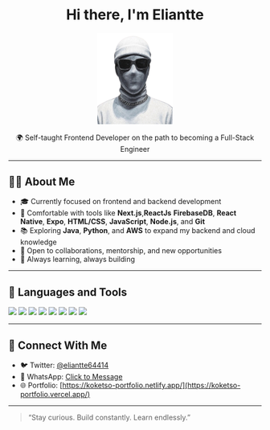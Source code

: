 <h1 align="center">Hi there, I'm Eliantte</h1>

<p align="center">
  <img src="https://github.com/3liantte/3liantte/blob/main/profile-pic.png?raw=true" width="150" alt="Profile image" />
</p>

<p align="center">🌍 Self-taught Frontend Developer on the path to becoming a Full-Stack Engineer</p>

---

## 👨‍💻 About Me

- 🎓 Currently focused on frontend and backend development
- 🚀 Comfortable with tools like **Next.js**,**ReactJs** **FirebaseDB**, **React Native**, **Expo**, **HTML/CSS**, **JavaScript**, **Node.js**, and **Git**
- 📚 Exploring **Java**, **Python**, and **AWS** to expand my backend and cloud knowledge
- 🤝 Open to collaborations, mentorship, and new opportunities
- 🧠 Always learning, always building

---

## 🧰 Languages and Tools

<p>
  <img src="https://img.shields.io/badge/Next.js-000000?style=for-the-badge&logo=next.js&logoColor=white" />
  <img src="https://img.shields.io/badge/React_Native-20232A?style=for-the-badge&logo=react&logoColor=61DAFB" />
  <img src="https://img.shields.io/badge/Expo-000020?style=for-the-badge&logo=expo&logoColor=white" />
  <img src="https://img.shields.io/badge/HTML5-E34F26?style=for-the-badge&logo=html5&logoColor=white" />
  <img src="https://img.shields.io/badge/CSS3-1572B6?style=for-the-badge&logo=css3&logoColor=white" />
  <img src="https://img.shields.io/badge/JavaScript-F7DF1E?style=for-the-badge&logo=javascript&logoColor=black" />
  <img src="https://img.shields.io/badge/Node.js-339933?style=for-the-badge&logo=nodedotjs&logoColor=white" />
  <img src="https://img.shields.io/badge/Git-F05032?style=for-the-badge&logo=git&logoColor=white" />
</p>

---

## 🔗 Connect With Me

- 🐦 Twitter: [@eliantte64414](https://twitter.com/eliantte64414?s=21)
- 📱 WhatsApp: [Click to Message](https://wa.me/+27614091530) <!-- replace with your number -->
- 🌐 Portfolio: [https://koketso-portfolio.netlify.app/](https://koketso-portfolio.vercel.app/)

---

> “Stay curious. Build constantly. Learn endlessly.”

